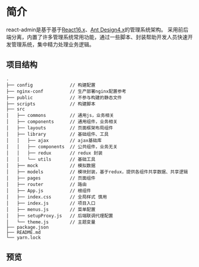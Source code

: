 # 简介

react-admin是基于基于[React16.x](https://reactjs.org)、[Ant Design4.x](https://ant.design/)的管理系统架构。
采用前后端分离，内置了许多管理系统常用功能，通过一些脚本、封装帮助开发人员快速开发管理系统，集中精力处理业务逻辑。

## 项目结构
```
.
├── config              // 构建配置
├── nginx-conf          // 生产部署nginx配置参考
├── public              // 不参与构建的静态文件
├── scripts             // 构建脚本
├── src                 
│   ├── commons         // 通用js，业务相关
│   ├── components      // 通用组件，业务相关
│   ├── layouts         // 页面框架布局组件
│   ├── library         // 基础组件、工具
│   │   ├── ajax        // ajax基础库
│   │   ├── components  // 公共组件，业务无关
│   │   ├── redux       // redux 封装
│   │   └── utils       // 基础工具
│   ├── mock            // 模拟数据
│   ├── models          // 模块封装，基于redux，提供各组件共享数据、共享逻辑
│   ├── pages           // 页面组件
│   ├── router          // 路由
│   ├── App.js          // 根组件
│   ├── index.css       // 全局样式 慎用
│   ├── index.js        // 项目入口
│   ├── menus.js        // 菜单配置
│   ├── setupProxy.js   // 后端联调代理配置
│   └── theme.js        // 主题变量
├── package.json
├── README.md
└── yarn.lock
```
## 预览


